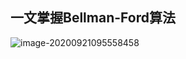 ## 一文掌握Bellman-Ford算法

![image-20200921095558458](D:\Dev\SrcCode\geek-algorithm-leetcode\src\main\leetcode_manuscripts\classical_algorithm\一文掌握Bellman-Ford算法.assets\image-20200921095558458.png)



